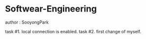 # Softwear-Engineering
author : SooyongPark

task #1. local connection is enabled.
task #2. first change of myself.